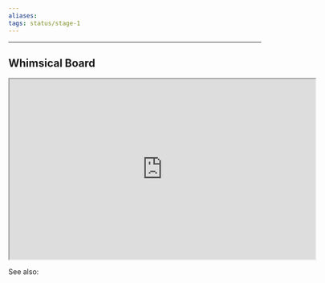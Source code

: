 ```yaml
---
aliases:
tags: status/stage-1 
---
```

---

## Whimsical Board
<center><iframe width="610" height="360" src="https://whimsical.com/my-workflow-JtSLfMNYK3Mg3eK2VVt9hG"></iframe></center>


See also:


